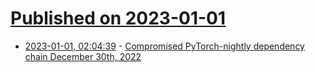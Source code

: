 # [Published on 2023-01-01](index.md)

* [2023-01-01, 02:04:39](https://news.ycombinator.com/item?id=34202836) - [Compromised PyTorch-nightly dependency chain December 30th, 2022](https://pytorch.org/blog/compromised-nightly-dependency/)
